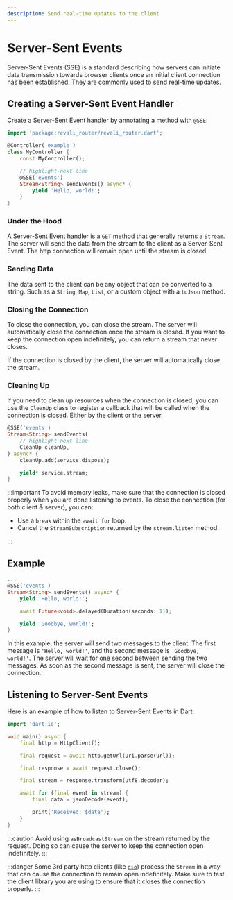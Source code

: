 ```yaml
---
description: Send real-time updates to the client
---
```


# Server-Sent Events

Server-Sent Events (SSE) is a standard describing how servers can initiate data transmission towards browser clients once an initial client connection has been established. They are commonly used to send real-time updates.

## Creating a Server-Sent Event Handler

Create a Server-Sent Event handler by annotating a method with `@SSE`:

```dart
import 'package:revali_router/revali_router.dart';

@Controller('example')
class MyController {
    const MyController();

    // highlight-next-line
    @SSE('events')
    Stream<String> sendEvents() async* {
        yield 'Hello, world!';
    }
}
```

### Under the Hood

A Server-Sent Event handler is a `GET` method that generally returns a `Stream`. The server will send the data from the stream to the client as a Server-Sent Event. The http connection will remain open until the stream is closed.

### Sending Data

The data sent to the client can be any object that can be converted to a string. Such as a `String`, `Map`, `List`, or a custom object with a `toJson` method.

### Closing the Connection

To close the connection, you can close the stream. The server will automatically close the connection once the stream is closed. If you want to keep the connection open indefinitely, you can return a stream that never closes.

If the connection is closed by the client, the server will automatically close the stream.

### Cleaning Up

If you need to clean up resources when the connection is closed, you can use the `CleanUp` class to register a callback that will be called when the connection is closed. Either by the client or the server.

```dart
@SSE('events')
Stream<String> sendEvents(
    // highlight-next-line
    CleanUp cleanUp,
) async* {
    cleanUp.add(service.dispose);

    yield* service.stream;
}
```

:::important
To avoid memory leaks, make sure that the connection is closed properly when you are done listening to events. To close the connection (for both client & server), you can:

- Use a `break` within the `await for` loop.
- Cancel the `StreamSubscription` returned by the `stream.listen` method.

:::

## Example

```dart
...
@SSE('events')
Stream<String> sendEvents() async* {
    yield 'Hello, world!';

    await Future<void>.delayed(Duration(seconds: 1));

    yield 'Goodbye, world!';
}
```

In this example, the server will send two messages to the client. The first message is `'Hello, world!'`, and the second message
is `'Goodbye, world!'`. The server will wait for one second between sending the two messages. As soon as the second message is sent, the server will close the connection.

## Listening to Server-Sent Events

Here is an example of how to listen to Server-Sent Events in Dart:

```dart
import 'dart:io';

void main() async {
    final http = HttpClient();

    final request = await http.getUrl(Uri.parse(url));

    final response = await request.close();

    final stream = response.transform(utf8.decoder);

    await for (final event in stream) {
        final data = jsonDecode(event);

        print('Received: $data');
    }
}
```

:::caution
Avoid using `asBroadcastStream` on the stream returned by the request. Doing so can cause the server to keep the connection open indefinitely.
:::

:::danger
Some 3rd party http clients (like [`dio`][dio]) process the `Stream` in a way that can cause the connection to remain open indefinitely. Make sure to test the client library you are using to ensure that it closes the connection properly.
:::

[dio]: https://pub.dev/packages/dio

